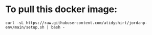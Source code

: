 # To pull this docker image:

```
curl -sL https://raw.githubusercontent.com/atidyshirt/jordanp-env/main/setup.sh | bash -
```

